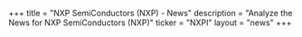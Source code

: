 +++
title = "NXP SemiConductors (NXP) - News"
description = "Analyze the News for NXP SemiConductors (NXP)"
ticker = "NXPI"
layout = "news"
+++

